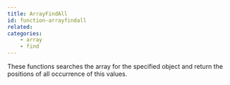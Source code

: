 ```yaml
---
title: ArrayFindAll
id: function-arrayfindall
related:
categories:
    - array
    - find
---
```


These functions searches the array for the specified object and return the positions of all occurrence of this values.